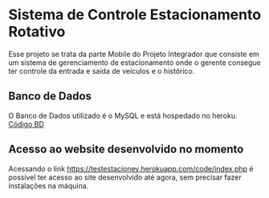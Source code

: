 # Sistema de Controle Estacionamento Rotativo
Esse projeto se trata da parte Mobile do Projeto Integrador que consiste em um sistema de gerenciamento de estacionamento onde o gerente consegue ter controle da entrada e saída de veículos e o histórico.

## Banco de Dados
O Banco de Dados utilizado é o MySQL e está hospedado no heroku.<br>
[Código BD](code/BD_code.sql)

## Acesso ao website desenvolvido no momento
Acessando o link https://testestacioney.herokuapp.com/code/index.php é possível ter acesso ao site desenvolvido até agora, sem precisar fazer instalações na máquina.
